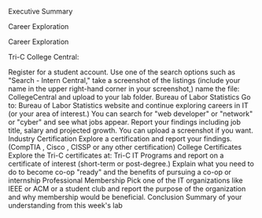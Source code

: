 Executive Summary

Career Exploration

Career Exploration

Tri-C College Central:

Register for a student account.
Use one of the search options such as "Search - Intern Central," take a screenshot of the listings (include your name in the upper right-hand corner in your screenshot,) name the file: CollegeCentral and upload to your lab folder.
Bureau of Labor Statistics
Go to: Bureau of Labor Statistics website and continue exploring careers in IT (or your area of interest.) You can search for "web developer" or "network" or "cyber" and see what jobs appear. Report your findings including job title, salary and projected growth. You can upload a screenshot if you want.
Industry Certification
Explore a certification and report your findings. (CompTIA , Cisco , CISSP or any other certification)
College Certificates
Explore the Tri-C certificates at: Tri-C IT Programs and report on a certificate of interest (short-term or post-degree.)
Explain what you need to do to become co-op "ready" and the benefits of pursuing a co-op or internship
Professional Membership
Pick one of the IT organizations like IEEE or ACM or a student club and report the purpose of the organization and why membership would be beneficial.
Conclusion
Summary of your understanding from this week's lab
